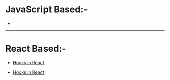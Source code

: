 # JavaScript Based:-

- 

---

# React Based:-

- [Hooks in React](https://codesandbox.io/p/sandbox/vj2tft)

- <a href="https://codesandbox.io/p/sandbox/vj2tft" target="_blank">Hooks in React</a>